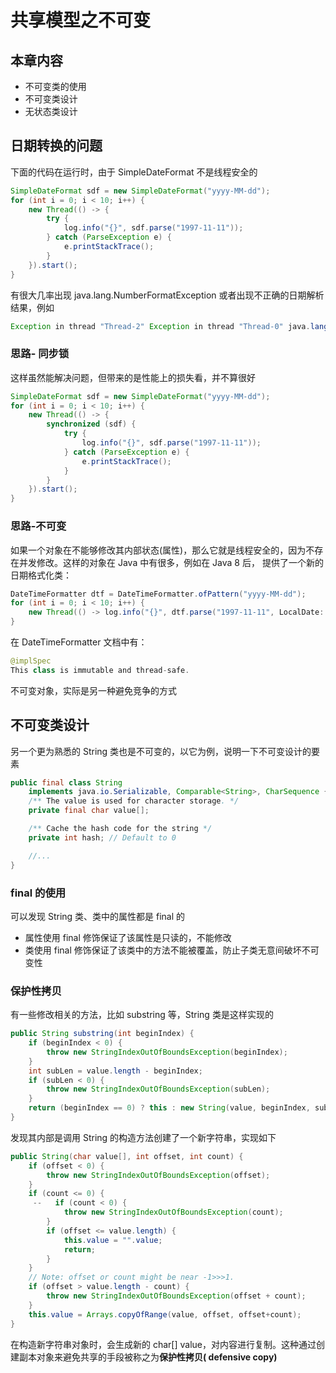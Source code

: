 # 共享模型之不可变

## 本章内容

- 不可变类的使用
- 不可变类设计
- 无状态类设计

## 日期转换的问题

下面的代码在运行时，由于 SimpleDateFormat 不是线程安全的

```java
SimpleDateFormat sdf = new SimpleDateFormat("yyyy-MM-dd");
for (int i = 0; i < 10; i++) {
    new Thread(() -> {
        try {
            log.info("{}", sdf.parse("1997-11-11"));
        } catch (ParseException e) {
            e.printStackTrace();
        }
    }).start();
}
```

有很大几率出现 java.lang.NumberFormatException 或者出现不正确的日期解析结果，例如

```java
Exception in thread "Thread-2" Exception in thread "Thread-0" java.lang.NumberFormatException: multiple points
```

### 思路- 同步锁

这样虽然能解决问题，但带来的是性能上的损失看，并不算很好

```java
SimpleDateFormat sdf = new SimpleDateFormat("yyyy-MM-dd");
for (int i = 0; i < 10; i++) {
    new Thread(() -> {
        synchronized (sdf) {
            try {
                log.info("{}", sdf.parse("1997-11-11"));
            } catch (ParseException e) {
                e.printStackTrace();
            }
        }
    }).start();
}
```

### 思路-不可变

如果一个对象在不能够修改其内部状态(属性)，那么它就是线程安全的，因为不存在并发修改。这样的对象在 Java 中有很多，例如在 Java 8 后， 提供了一个新的日期格式化类：

```java
DateTimeFormatter dtf = DateTimeFormatter.ofPattern("yyyy-MM-dd");
for (int i = 0; i < 10; i++) {
    new Thread(() -> log.info("{}", dtf.parse("1997-11-11", LocalDate::from))).start();
}
```

在 DateTimeFormatter 文档中有：

```java
@implSpec
This class is immutable and thread-safe.
```

不可变对象，实际是另一种避免竞争的方式

## 不可变类设计

另一个更为熟悉的 String 类也是不可变的，以它为例，说明一下不可变设计的要素

```java
public final class String
    implements java.io.Serializable, Comparable<String>, CharSequence {
    /** The value is used for character storage. */
    private final char value[];

    /** Cache the hash code for the string */
    private int hash; // Default to 0

    //...
}
```

### final 的使用

可以发现 String 类、类中的属性都是 final 的

- 属性使用 final 修饰保证了该属性是只读的，不能修改
- 类使用 final 修饰保证了该类中的方法不能被覆盖，防止子类无意间破坏不可变性

### 保护性拷贝

有一些修改相关的方法，比如 substring 等，String 类是这样实现的

```java
public String substring(int beginIndex) {
    if (beginIndex < 0) {
        throw new StringIndexOutOfBoundsException(beginIndex);
    }
    int subLen = value.length - beginIndex;
    if (subLen < 0) {
        throw new StringIndexOutOfBoundsException(subLen);
    }
    return (beginIndex == 0) ? this : new String(value, beginIndex, subLen);
}
```

发现其内部是调用 String 的构造方法创建了一个新字符串，实现如下

```java
public String(char value[], int offset, int count) {
    if (offset < 0) {
        throw new StringIndexOutOfBoundsException(offset);
    }
    if (count <= 0) {
     --   if (count < 0) {
            throw new StringIndexOutOfBoundsException(count);
        }
        if (offset <= value.length) {
            this.value = "".value;
            return;
        }
    }
    // Note: offset or count might be near -1>>>1.
    if (offset > value.length - count) {
        throw new StringIndexOutOfBoundsException(offset + count);
    }
    this.value = Arrays.copyOfRange(value, offset, offset+count);
}
```

在构造新字符串对象时，会生成新的 char[] value，对内容进行复制。这种通过创建副本对象来避免共享的手段被称之为**保护性拷贝( defensive copy)**
